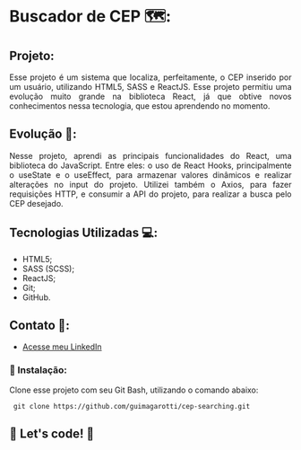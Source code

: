 # Buscador de CEP 🗺️:

## Projeto:
<div align="justify">
Esse projeto é um sistema que localiza, perfeitamente, o CEP inserido por um usuário, utilizando HTML5, SASS e ReactJS. Esse projeto permitiu uma evolução muito grande na biblioteca React, já que obtive novos conhecimentos nessa tecnologia, que estou aprendendo no momento.
</div>

## Evolução 🥇: 
<div align="justify">
Nesse projeto, aprendi as principais funcionalidades do React, uma biblioteca do JavaScript. Entre eles: o uso de React Hooks, principalmente o useState e o useEffect, para armazenar valores dinâmicos e realizar alterações no input do projeto. Utilizei também o Axios, para fazer requisições HTTP, e consumir a API do projeto, para realizar a busca pelo CEP desejado.
</div>

## Tecnologias Utilizadas 💻: 

- HTML5;
- SASS (SCSS);
- ReactJS;
- Git;
- GitHub.

## Contato 💬:
- [Acesse meu LinkedIn](https://www.linkedin.com/in/guilherme-cambi-magarotti-16177522b/)

### 🔌 Instalação:
Clone esse projeto com seu Git Bash, utilizando o comando abaixo:
        
     git clone https://github.com/guimagarotti/cep-searching.git

## 🚀 Let's code! 🚀
